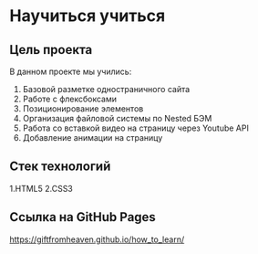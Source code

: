# Научиться учиться

## Цель проекта

В данном проекте мы учились:
1. Базовой разметке одностраничного сайта
2. Работе с флексбоксами
3. Позиционирование элементов
4. Организация файловой системы по Nested БЭМ
5. Работа со вставкой видео на страницу через Youtube API
6. Добавление анимации на страницу

## Стек технологий
1.HTML5
2.CSS3

## Ссылка на GitHub Pages
https://giftfromheaven.github.io/how_to_learn/

